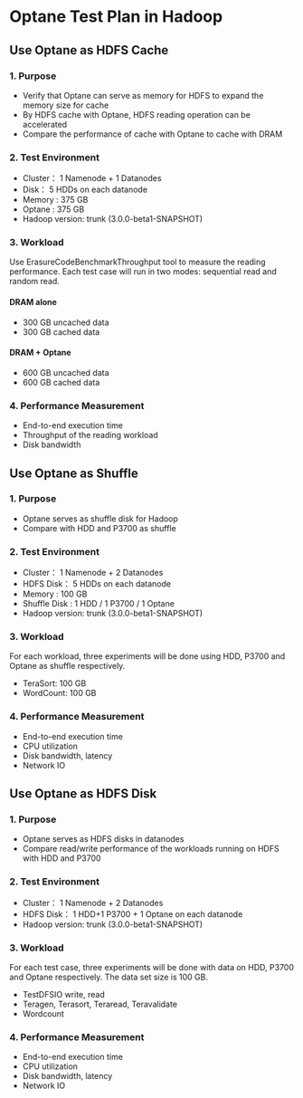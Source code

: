Optane Test Plan in Hadoop
==============

Use Optane as HDFS Cache
-----------------

### 1. Purpose

* Verify that Optane can serve as memory for HDFS to expand the memory size for cache
* By HDFS cache with Optane, HDFS reading operation can be accelerated
* Compare the performance of cache with Optane to cache with DRAM

### 2. Test Environment

* Cluster： 1 Namenode + 1 Datanodes
* Disk： 5 HDDs on each datanode
* Memory : 375 GB
* Optane : 375 GB
* Hadoop version: trunk (3.0.0-beta1-SNAPSHOT)

### 3. Workload

Use ErasureCodeBenchmarkThroughput tool to measure the reading performance. Each test case will run in two modes: sequential read and random read.
#### DRAM alone
* 300 GB uncached data
* 300 GB cached data
#### DRAM + Optane
* 600 GB uncached data
* 600 GB cached data


### 4. Performance Measurement

* End-to-end execution time
* Throughput of the reading workload
* Disk bandwidth


Use Optane as Shuffle
-----------------

### 1. Purpose

* Optane serves as shuffle disk for Hadoop 
* Compare with HDD and P3700 as shuffle


### 2. Test Environment

* Cluster： 1 Namenode + 2 Datanodes
* HDFS Disk： 5 HDDs on each datanode
* Memory : 100 GB
* Shuffle Disk : 1 HDD / 1 P3700 / 1 Optane
* Hadoop version: trunk (3.0.0-beta1-SNAPSHOT)

### 3. Workload

For each workload, three experiments will be done using HDD, P3700 and Optane as shuffle respectively.
* TeraSort: 100 GB
* WordCount: 100 GB


### 4. Performance Measurement

* End-to-end execution time
* CPU utilization
* Disk bandwidth, latency
* Network IO

Use Optane as HDFS Disk
-----------------

### 1. Purpose

* Optane serves as HDFS disks in datanodes
* Compare read/write performance of the workloads running on HDFS with HDD and P3700

### 2. Test Environment

* Cluster： 1 Namenode + 2 Datanodes
* HDFS Disk： 1 HDD+1 P3700 + 1 Optane on each datanode
* Hadoop version: trunk (3.0.0-beta1-SNAPSHOT)

### 3. Workload

For each test case, three experiments will be done with data on HDD, P3700 and Optane respectively. The data set size is 100 GB.

* TestDFSIO write, read
* Teragen, Terasort, Teraread, Teravalidate
* Wordcount

### 4. Performance Measurement

* End-to-end execution time
* CPU utilization
* Disk bandwidth, latency
* Network IO
